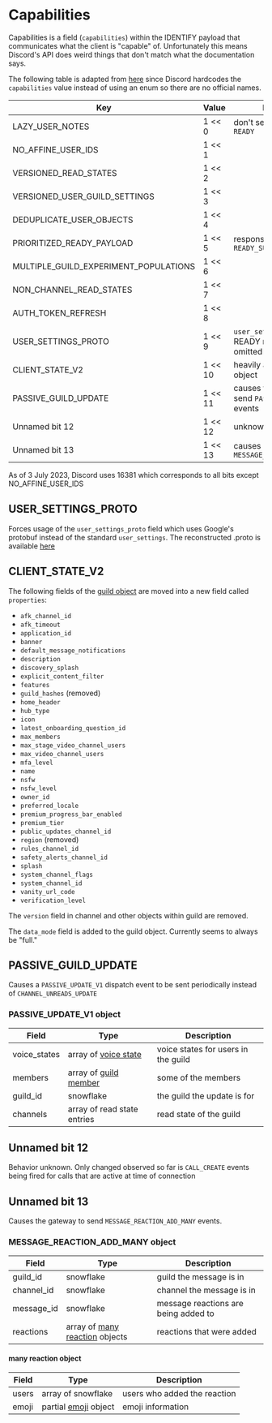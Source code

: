 # Capabilities

Capabilities is a field (`capabilities`) within the IDENTIFY payload that communicates what the client is "capable" of.
Unfortunately this means Discord's API does weird things that don't match what the documentation says.

The following table is adapted from [here](https://github.com/MateriiApps/OpenCord/blob/ca334e382d1feecafcb99c3758a5b1133d130b13/app/src/main/java/com/xinto/opencord/gateway/io/Capabilities.kt)
since Discord hardcodes the `capabilities` value instead of using an enum so there are no official names.

| Key                                   | Value   | Description                                           |
|---------------------------------------|---------|-------------------------------------------------------|
| LAZY_USER_NOTES                       | 1 << 0  | don't send user notes in `READY`                      |
| NO_AFFINE_USER_IDS                    | 1 << 1  |                                                       |
| VERSIONED_READ_STATES                 | 1 << 2  |                                                       |
| VERSIONED_USER_GUILD_SETTINGS         | 1 << 3  |                                                       |
| DEDUPLICATE_USER_OBJECTS              | 1 << 4  |                                                       |
| PRIORITIZED_READY_PAYLOAD             | 1 << 5  | responsible for sending `READY_SUPPLEMENTAL`          |
| MULTIPLE_GUILD_EXPERIMENT_POPULATIONS | 1 << 6  |                                                       |
| NON_CHANNEL_READ_STATES               | 1 << 7  |                                                       |
| AUTH_TOKEN_REFRESH                    | 1 << 8  |                                                       |
| USER_SETTINGS_PROTO                   | 1 << 9  | `user_settings` in the READY message will be omitted  |
| CLIENT_STATE_V2                       | 1 << 10 | heavily alters the guild object                       |
| PASSIVE_GUILD_UPDATE                  | 1 << 11 | causes the gateway to send `PASSIVE_UPDATE_V1` events |
| Unnamed bit 12                        | 1 << 12 | unknown                                               |
| Unnamed bit 13                        | 1 << 13 | causes gateway to send `MESSAGE_REACTION_ADD_MANY`    |

As of 3 July 2023, Discord uses 16381 which corresponds to all bits except NO_AFFINE_USER_IDS

## USER_SETTINGS_PROTO

Forces usage of the `user_settings_proto` field which uses Google's protobuf instead of the standard `user_settings`.
The reconstructed .proto is available
[here](https://github.com/dolfies/discord-protos/blob/master/discord_protos/PreloadedUserSettings.proto)

## CLIENT_STATE_V2

The following fields of the [guild object](https://discord.com/developers/docs/resources/guild#guild-object-guild-structure)
are moved into a new field called `properties`:

* `afk_channel_id`
* `afk_timeout`
* `application_id`
* `banner`
* `default_message_notifications`
* `description`
* `discovery_splash`
* `explicit_content_filter`
* `features`
* `guild_hashes` (removed)
* `home_header`
* `hub_type`
* `icon`
* `latest_onboarding_question_id`
* `max_members`
* `max_stage_video_channel_users`
* `max_video_channel_users`
* `mfa_level`
* `name`
* `nsfw`
* `nsfw_level`
* `owner_id`
* `preferred_locale`
* `premium_progress_bar_enabled`
* `premium_tier`
* `public_updates_channel_id`
* `region` (removed)
* `rules_channel_id`
* `safety_alerts_channel_id`
* `splash`
* `system_channel_flags`
* `system_channel_id`
* `vanity_url_code`
* `verification_level`

The `version` field in channel and other objects within guild are removed.

The `data_mode` field is added to the guild object. Currently seems to always be "full."

## PASSIVE_GUILD_UPDATE

Causes a `PASSIVE_UPDATE_V1` dispatch event to be sent periodically instead of `CHANNEL_UNREADS_UPDATE`

### PASSIVE_UPDATE_V1 object

| Field        | Type                                                                                                                    | Description                         |
|--------------|-------------------------------------------------------------------------------------------------------------------------|-------------------------------------|
| voice_states | array of [voice state](https://discord.com/developers/docs/resources/voice#voice-state-object-voice-state-structure)    | voice states for users in the guild |
| members      | array of [guild member](https://discord.com/developers/docs/resources/guild#guild-member-object-guild-member-structure) | some of the members                 |
| guild_id     | snowflake                                                                                                               | the guild the update is for         |
| channels     | array of read state entries                                                                                             | read state of the guild             |

## Unnamed bit 12

Behavior unknown. Only changed observed so far is `CALL_CREATE` events being fired for calls that are active at time of
connection

## Unnamed bit 13

Causes the gateway to send `MESSAGE_REACTION_ADD_MANY` events.

### MESSAGE_REACTION_ADD_MANY object

| Field      | Type                                                    | Description                          |
|------------|---------------------------------------------------------|--------------------------------------|
| guild_id   | snowflake                                               | guild the message is in              |
| channel_id | snowflake                                               | channel the message is in            |
| message_id | snowflake                                               | message reactions are being added to |
| reactions  | array of [many reaction](#many-reaction-object) objects | reactions that were added            |

#### many reaction object

| Field | Type                                                                                     | Description                  |
|-------|------------------------------------------------------------------------------------------|------------------------------|
| users | array of snowflake                                                                       | users who added the reaction |
| emoji | partial [emoji](https://discord.com/developers/docs/resources/emoji#emoji-object) object | emoji information            |
